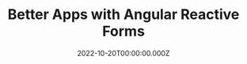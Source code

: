 ---
title: Better Apps with Angular Reactive Forms
link: https://javascript-days.de/angular/formulare-und-validierungen-mit-typed-angular-forms-entwickeln/
date: 2022-10-20T00:00:00.000Z
image: speaking.jpg
event: Angular Days 2022
tags: [Angular,Reactive Forms]
dataId: f8461ae22cff4b6b96bc5a982ec89009
slides: https://speakerdeck.com/fabiangosebrink/better-apps-with-angular-reactive-forms
category: talks
---